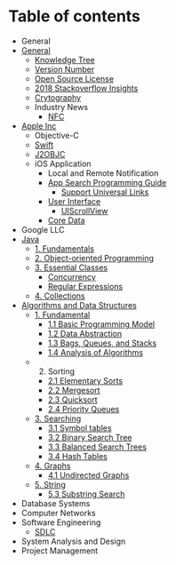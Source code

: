 # Table of contents

* General
* [General](general/README.md)
  * [Knowledge Tree](general/knowledge-tree.md)
  * [Version Number](general/version-number.md)
  * [Open Source License](general/open-source-license.md)
  * [2018 Stackoverflow Insights](general/2018.md)
  * [Crytography](general/crytography.md)
  * Industry News
    * [NFC](general/payment/nfc.md)
* [Apple Inc](ios-development/README.md)
  * Objective-C
  * [Swift](ios-development/swift-notes.md)
  * [J2OBJC](ios-development/j2objc.md)
  * iOS Application
    * Local and Remote Notification
    * [App Search Programming Guide](ios-development/ios-application/app-search/README.md)
      * [Support Universal Links](ios-development/ios-application/app-search/support-universal-links.md)
    * [User Interface](ios-development/ios-application/user-interface/README.md)
      * [UIScrollView](ios-development/ios-application/user-interface/uiscrollview.md)
    * [Core Data](ios-development/ios-application/core-data.md)
* Google LLC
* [Java](java/README.md)
  * [1. Fundamentals](java/1.-get-started.md)
  * [2. Object-oriented Programming](java/untitled.md)
  * [3. Essential Classes](java/3.-essential-classes/README.md)
    * [Concurrency](java/3.-essential-classes/concurrency.md)
    * [Regular Expressions](java/3.-essential-classes/regular-expressions.md)
  * [4. Collections](java/4.-collections.md)
* [Algorithms and Data Structures](data-structure-and-algorithms/README.md)
  * [1. Fundamental](data-structure-and-algorithms/1.-fundamental/README.md)
    * [1.1 Basic Programming Model](data-structure-and-algorithms/1.-fundamental/1.1-basic-programming-model.md)
    * [1.2 Data Abstraction](data-structure-and-algorithms/1.-fundamental/1.-fundamentals.md)
    * [1.3 Bags, Queues, and Stacks](data-structure-and-algorithms/1.-fundamental/1.3-bags-queues-and-stacks.md)
    * [1.4 Analysis of Algorithms](data-structure-and-algorithms/1.-fundamental/1.4-analysis-of-algorithms.md)
  * 2. Sorting
    * [2.1 Elementary Sorts](data-structure-and-algorithms/2.-sorting/2.1-elementary-sorts.md)
    * [2.2 Mergesort](data-structure-and-algorithms/2.-sorting/2.2-mergesort.md)
    * [2.3 Quicksort](data-structure-and-algorithms/2.-sorting/2.3-quicksort.md)
    * [2.4 Priority Queues](data-structure-and-algorithms/2.-sorting/2.4-priority-queues.md)
  * [3. Searching](data-structure-and-algorithms/3.-searching/README.md)
    * [3.1 Symbol tables](data-structure-and-algorithms/3.-searching/3.1-symbol-tables.md)
    * [3.2 Binary Search Tree](data-structure-and-algorithms/3.-searching/3.2-binary-search-tree.md)
    * [3.3 Balanced Search Trees](data-structure-and-algorithms/3.-searching/3.3-balanced-search-trees.md)
    * [3.4 Hash Tables](data-structure-and-algorithms/3.-searching/3.4-hash-tables.md)
  * [4. Graphs](data-structure-and-algorithms/4.-graphs/README.md)
    * [4.1 Undirected Graphs](data-structure-and-algorithms/4.-graphs/4.1-undirected-graphs.md)
  * [5. String](data-structure-and-algorithms/5.-string/README.md)
    * [5.3 Substring Search](data-structure-and-algorithms/5.-string/5.3-substring-search.md)
* Database Systems
* Computer Networks
* Software Engineering
  * [SDLC](sdlc/sdlc.md)
* System Analysis and Design
* Project Management

